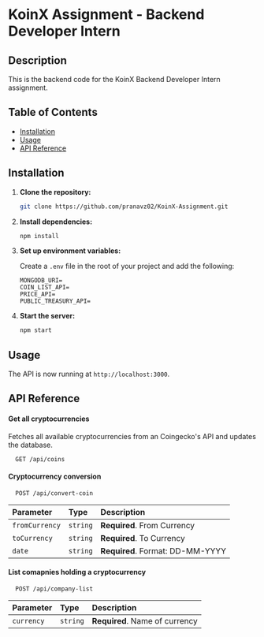 # KoinX Assignment - Backend Developer Intern

## Description

This is the backend code for the KoinX Backend Developer Intern assignment.

## Table of Contents

- [Installation](#installation)
- [Usage](#usage)
- [API Reference](#api-reference)

## Installation

1. **Clone the repository:**

    ```bash
    git clone https://github.com/pranavz02/KoinX-Assignment.git
    ```

2. **Install dependencies:**

    ```bash
    npm install
    ```

3. **Set up environment variables:**

    Create a `.env` file in the root of your project and add the following:

    ```env
    MONGODB_URI=
    COIN_LIST_API=
    PRICE_API=
    PUBLIC_TREASURY_API=
    ```

4. **Start the server:**

    ```bash
    npm start
    ```

## Usage

The API is now running at `http://localhost:3000`.

## API Reference

#### Get all cryptocurrencies
Fetches all available cryptocurrencies from an Coingecko's API and updates the database.
```http
  GET /api/coins
```

#### Cryptocurrency conversion
```http
  POST /api/convert-coin
```

| Parameter | Type     | Description                       |
| :-------- | :------- | :-------------------------------- |
| `fromCurrency`| `string` | **Required**. From Currency |
| `toCurrency` | `string` | **Required**. To Currency |
| `date` | `string` | **Required**. Format: DD-MM-YYYY |

#### List comapnies holding a cryptocurrency

```http
  POST /api/company-list
```

| Parameter | Type     | Description                       |
| :-------- | :------- | :-------------------------------- |
| `currency` | `string` | **Required**. Name of currency |


